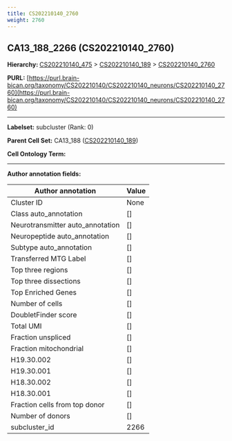 ```yaml
---
title: CS202210140_2760
weight: 2760
---
```

## CA13_188_2266 (CS202210140_2760)
<b>Hierarchy: </b>
[CS202210140_475](../CS202210140_475) >
[CS202210140_189](../CS202210140_189) >
[CS202210140_2760](../CS202210140_2760)

**PURL:** [https://purl.brain-bican.org/taxonomy/CS202210140/CS202210140_neurons/CS202210140_2760](https://purl.brain-bican.org/taxonomy/CS202210140/CS202210140_neurons/CS202210140_2760)

---


**Labelset:** subcluster (Rank: 0)

**Parent Cell Set:** CA13_188 ([CS202210140_189](../CS202210140_189))



**Cell Ontology Term:** 

[MARKER GENES.]: #


---

[TRANSFERRED ANNOTATIONS.]: #


[AUTHOR ANNOTATION FIELDS.]: #


**Author annotation fields:**

| Author annotation | Value |
|-------------------|-------|
|Cluster ID|None|
|Class auto_annotation|[]|
|Neurotransmitter auto_annotation|[]|
|Neuropeptide auto_annotation|[]|
|Subtype auto_annotation|[]|
|Transferred MTG Label|[]|
|Top three regions|[]|
|Top three dissections|[]|
|Top Enriched Genes|[]|
|Number of cells|[]|
|DoubletFinder score|[]|
|Total UMI|[]|
|Fraction unspliced|[]|
|Fraction mitochondrial|[]|
|H19.30.002|[]|
|H19.30.001|[]|
|H18.30.002|[]|
|H18.30.001|[]|
|Fraction cells from top donor|[]|
|Number of donors|[]|
|subcluster_id|2266|

